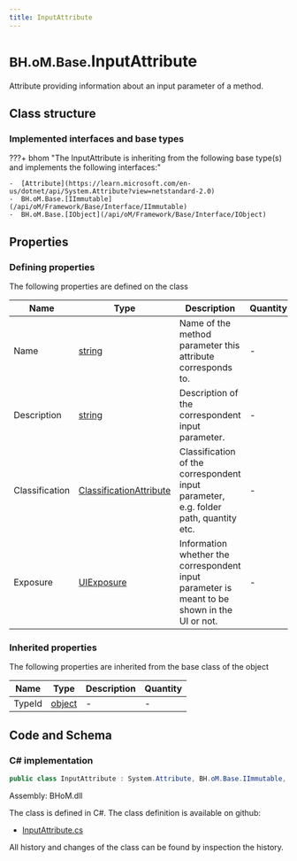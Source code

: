 ```yaml
---
title: InputAttribute
---
```


# <small>BH.oM.Base.</small>**InputAttribute**

Attribute providing information about an input parameter of a method.

## Class structure

### Implemented interfaces and base types

???+ bhom "The InputAttribute is inheriting from the following base type(s) and implements the following interfaces:"

    -  [Attribute](https://learn.microsoft.com/en-us/dotnet/api/System.Attribute?view=netstandard-2.0)
    -  BH.oM.Base.[IImmutable](/api/oM/Framework/Base/Interface/IImmutable)
    -  BH.oM.Base.[IObject](/api/oM/Framework/Base/Interface/IObject)


## Properties



### Defining properties

The following properties are defined on the class

| Name             | Type             | Description      | Quantity         |
|------------------|------------------|------------------|------------------|
| Name | [string](https://learn.microsoft.com/en-us/dotnet/api/System.String?view=netstandard-2.0) | Name of the method parameter this attribute corresponds to. | - |
| Description | [string](https://learn.microsoft.com/en-us/dotnet/api/System.String?view=netstandard-2.0) | Description of the correspondent input parameter. | - |
| Classification | [ClassificationAttribute](/api/oM/Framework/Base/Attributes/ClassificationAttribute) | Classification of the correspondent input parameter, e.g. folder path, quantity etc. | - |
| Exposure | [UIExposure](/api/oM/Framework/Base/Attributes/Enums/UIExposure) | Information whether the correspondent input parameter is meant to be shown in the UI or not. | - |


### Inherited properties
The following properties are inherited from the base class of the object

| Name             | Type             | Description      | Quantity         |
|------------------|------------------|------------------|------------------|
| TypeId | [object](https://learn.microsoft.com/en-us/dotnet/api/System.Object?view=netstandard-2.0) | - | - |


## Code and Schema

### C# implementation

``` C# title="C#"
public class InputAttribute : System.Attribute, BH.oM.Base.IImmutable, BH.oM.Base.IObject
```

Assembly: BHoM.dll

The class is defined in C#. The class definition is available on github:

- [InputAttribute.cs](https://github.com/BHoM/BHoM/blob/develop/BHoM/Attributes\InputAttribute.cs)

All history and changes of the class can be found by inspection the history.

